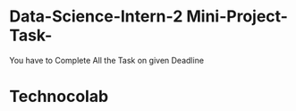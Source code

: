 # Data-Science-Intern-2 Mini-Project-Task-
You have to Complete All the Task on given Deadline

# Technocolab
